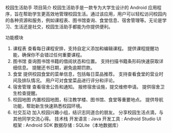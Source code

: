 校园生活助手
项目简介
校园生活助手是一款专为大学生设计的 Android 应用程序，旨在帮助学生更高效地管理校园生活。通过该应用，用户可以轻松访问校园内的各种资源和服务，例如课程表、图书馆查询、食堂信息、宿舍管理等。无论是学习、生活还是社交，校园生活助手都能为你提供便利。

功能模块
1. 课程表
查看每日课程安排，支持自定义添加和编辑课程。
提供课程提醒功能，确保你不会错过任何重要课程。
2. 图书馆
查询图书馆书籍的借阅状态和位置。
支持扫描书籍条形码快速获取详细信息。
提醒还书日期，避免逾期罚款。
3. 食堂
提供校园食堂的菜单信息，包括每日菜品推荐。
支持查看食堂的营业时间及排队情况。
用户可对食堂菜品进行评分和评论。
4. 宿舍管理
查看宿舍公告和通知。
报修宿舍设施，提交维修申请。
提供宿舍卫生检查提醒。
5. 校园地图
内置校园地图，标注教学楼、图书馆、食堂等重要地点。
提供导航功能，帮助新生快速熟悉校园环境。
6. 社交互动
加入校园兴趣小组，结识志同道合的朋友。
分享校园生活点滴，与其他同学交流心得。
技术栈
开发语言 : Java
开发工具 : Android Studio
UI 框架 : Android SDK
数据存储 : SQLite（本地数据库）